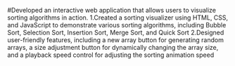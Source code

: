 #Developed an interactive web application that allows users to visualize sorting algorithms in action.
1.Created a sorting visualizer using HTML, CSS, and JavaScript to demonstrate various sorting algorithms, including Bubble Sort, Selection Sort, Insertion Sort, Merge Sort, and Quick Sort
2.Designed user-friendly features, including a new array button for generating random arrays, a size adjustment
button for dynamically changing the array size, and a playback speed control for adjusting the sorting animation
speed

